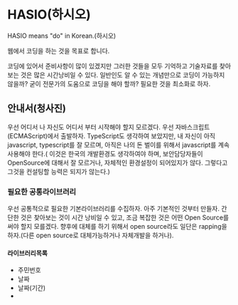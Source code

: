 # HASIO(하시오)
HASIO means "do" in Korean.(하시오)

웹에서 코딩을 하는 것을 목표로 합니다.

코딩에 있어서 준비사항이 많이 있겠지만 그러한 것들을 모두 기억하고 기술자료를 찾아 보는 것은 많은 시간낭비일 수 있다.
일반인도 알 수 있는 개념만으로 코딩이 가능하지 않을까?
굳이 전문가의 도움으로 코딩을 해야 할까?
필요한 것을 최소화로 하자.

## 안내서(청사진)
우선 어디서 나 자신도 어디서 부터 시작해야 할지 모르겠다.
우선 자바스크립트(ECMAScript)에서 출발하자.
TypeScript도 생각하여 보았지만, 내 자신이 아직 javascript, typescript를 잘 모르며, 아직은 나의 돈 벌이를 위해서 javascript를 계속 사용해야 한다.( 이것은 한국의 개발환경도 생각하여야 하며, 보안담당자들이 OpenSource에 대해서 잘 모르거나, 자체적인 환경설정이 되어있지가 않다. 그렇다고 그것을 컨설팅할 능력은 되지가 않는다.)

### 필요한 공통라이브러리
우선 공통적으로 필요한 기본라이브러리를 수집하자. 아주 기본적인 것부터 만들자. 간단한 것은 찾아보는 것이 시간 낭비일 수 있고, 조금 복잡한 것은 어떤 Open Source를 써야 할지 모를겠다. 향후에 대체를 하기 위해서 open source라도 일단은 rapping을 하자.(다른 open source로 대체가능하거나 자체개발을 하거나).

#### 라이브러리목록
- 주민번호
- 날짜
- 날짜(기간)
- 